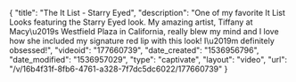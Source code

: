 {
    "title": "The It List - Starry Eyed",
    "description": "One of my favorite It List Looks featuring the Starry Eyed look. My amazing artist, Tiffany at Macy\u2019s Westfield Plaza in California, really blew my mind and I love how she included my signature red lip with this look! I\u2019m definitely obsessed!",
    "videoid": "177660739",
    "date_created": "1536956796",
    "date_modified": "1536957029",
    "type": "captivate",
    "layout": "video",
    "url": "\/v\/16b4f31f-8fb6-4761-a328-7f7dc5dc6022\/177660739"
}